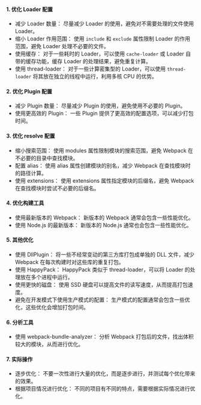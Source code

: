 #### 1. 优化 Loader 配置

- 减少 Loader 数量： 尽量减少 Loader 的使用，避免对不需要处理的文件使用 Loader。
- 缩小 Loader 作用范围： 使用 `include` 和 `exclude` 属性限制 Loader 的作用范围，避免 Loader 处理不必要的文件。
- 使用缓存： 对于一些耗时的 Loader，可以使用 `cache-loader` 或 Loader 自带的缓存功能，缓存 Loader 的处理结果，避免重复计算。
- 使用 thread-loader： 对于一些计算密集型的 Loader，可以使用 `thread-loader` 将其放在独立的线程中运行，利用多核 CPU 的优势。

#### 2. 优化 Plugin 配置

- 减少 Plugin 数量： 尽量减少 Plugin 的使用，避免使用不必要的 Plugin。
- 使用更高效的 Plugin： 一些 Plugin 提供了更高效的配置选项，可以减少打包时间。

#### 3. 优化 resolve 配置

- 缩小搜索范围： 使用 modules 属性限制模块的搜索范围，避免 Webpack 在不必要的目录中查找模块。
- 配置 alias： 使用 alias 属性创建模块的别名，减少 Webpack 在查找模块时的路径计算。
- 使用 extensions： 使用 extensions 属性指定模块的后缀名，避免 Webpack 在查找模块时尝试不必要的后缀名。

#### 4. 优化构建工具

- 使用最新版本的 Webpack： 新版本的 Webpack 通常会包含一些性能优化。
- 使用 Node.js 的最新版本： 新版本的 Node.js 通常也会包含一些性能优化。

#### 5. 其他优化

- 使用 DllPlugin： 将一些不经常变动的第三方库打包成单独的 DLL 文件，减少 Webpack 在每次构建时对这些库的重复打包。
- 使用 HappyPack： HappyPack 类似于 thread-loader，可以将 Loader 的处理放在多个进程中运行。
- 使用更快的磁盘： 使用 SSD 硬盘可以提高文件的读写速度，从而提高打包速度。
- 避免在开发模式下使用生产模式的配置： 生产模式的配置通常会包含一些优化，这些优化会增加打包时间。

#### 6. 分析工具

- 使用 webpack-bundle-analyzer： 分析 Webpack 打包后的文件，找出体积较大的模块，从而进行优化。

#### 7. 实际操作

- 逐步优化： 不要一次性进行大量的优化，而是逐步进行，并测试每个优化带来的效果。
- 根据项目情况进行优化： 不同的项目有不同的特点，需要根据实际情况进行优化。
